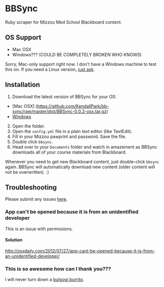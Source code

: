 # BBSync
Ruby scraper for Mizzou Med School Blackboard content.

## OS Support
- Mac OSX
- Windows??? (COULD BE COMPLETELY BROKEN WHO KNOWS)

Sorry, Mac-only support right now. I don't have a Windows machine to test this on. If you need a Linux version, [just ask](https://github.com/KendallPark/bb-sync/issues).

## Installation

1. Download the latest version of BBSync for your OS:
  - [Mac OSX] (https://github.com/KendallPark/bb-sync/raw/master/dist/BBSync-0.0.2-osx.tar.gz)
  - [Windows](https://github.com/KendallPark/bb-sync/raw/master/dist/BBSync-0.0.1-osx.tar.gz)
2. Open the folder.
3. Open the `config.yml` file in a plain text editor (like TextEdit).
4. Fill in your Mizzou pawprint and password. Save the file.
5. Double click `bbsync`.
6. Head over to your `Documents` folder and watch in amazement as BBSync downloads all of your course materials from Blackboard.

Whenever you need to get new Blackboard content, just double-click `bbsync` again. BBSync will automatically download new content (older content will not be overwritten). :)

## Troubleshooting
Please submit any issues [here](https://github.com/KendallPark/bb-sync/issues).

### App can't be opened because it is from an unidentified developer
This is an issue with permissions.

#### Solution
http://osxdaily.com/2012/07/27/app-cant-be-opened-because-it-is-from-an-unidentified-developer/

### This is so awesome how can I thank you???
I will never turn down a [bulgogi burrito](http://www.seoultaco.com/como.html).
